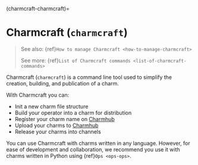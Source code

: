 (charmcraft-charmcraft)=
# Charmcraft (`charmcraft`)

> See also: {ref}`How to manage Charmcraft <how-to-manage-charmcraft>`
>
> See more: {ref}`List of Charmcraft commands <list-of-charmcraft-commands>`

Charmcraft (`charmcraft`) is a command line tool used  to simplify the creation, building, and publication of a charm.

<!--Charmcraft enables collaboration between charmed operator developers, and
publication on [Charmhub](https://charmhub.io/), home of the Charmed Operator
Collection.-->

With Charmcraft you can:

- Init a new charm file structure
- Build your operator into a charm for distribution
- Register your charm name on [Charmhub](https://charmhub.io/)
- Upload your charms to [Charmhub](https://charmhub.io/)
- Release your charms into channels

You can use Charmcraft with charms written in any language. However,  for ease of development and collaboration, we recommend you use it with charms written in Python using {ref}`Ops <ops-ops>`.

<!-- the [Python Operator Framework on
Github](https://github.com/canonical/operator) which is also [on
PyPI](https://pypi.org/project/ops/) -->

<!-- Charmcraft and the Charmed Operator Framework extend the operator pattern
beyond Kubernetes with [universal
operators](https://juju.is/universal-operators) that drive Linux and
Windows apps. The universal operator pattern is very exciting for
multi-cloud application management.-->